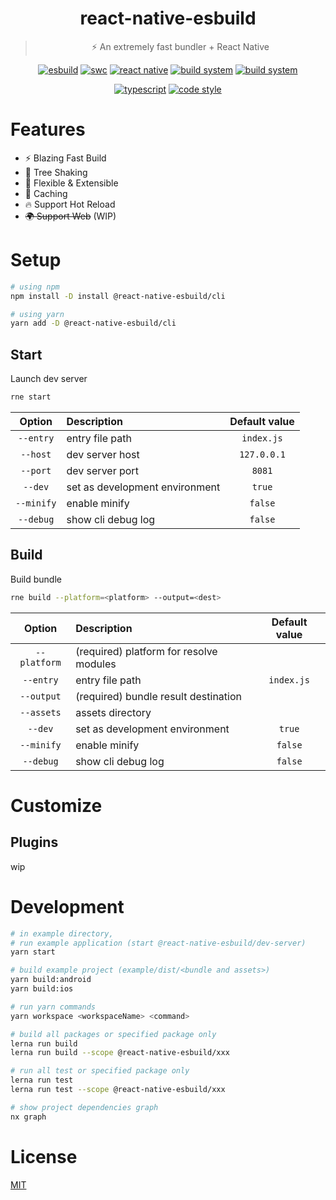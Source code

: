 <div align="center">

  # react-native-esbuild

  > ⚡️ An extremely fast bundler + React Native

  [![esbuild](https://img.shields.io/badge/esbuild-ffcf00?logo=esbuild&logoColor=black&style=flat-square)](https://esbuild.github.io)
  [![swc](https://img.shields.io/badge/swc-e47700?logo=swc&logoColor=white&style=flat-square)](https://swc.rs)
  [![react native](https://img.shields.io/badge/react--native-61dafb?logo=react&logoColor=white&style=flat-square)](https://reactnative.dev)
  [![build system](https://img.shields.io/badge/lerna-9333ea?logo=lerna&logoColor=white&style=flat-square)](https://lerna.js.org)
  [![build system](https://img.shields.io/badge/nx-143055?logo=nx&logoColor=white&style=flat-square)](https://nx.dev)


  [![typescript](https://img.shields.io/badge/typescript-3178c6?logo=typescript&logoColor=white&style=flat-square)](https://www.typescriptlang.org)
  [![code style](https://img.shields.io/badge/vercel%20code--style-000000?logo=vercel&logoColor=white&style=flat-square)](https://github.com/vercel/style-guide)

</div>

# Features

- ⚡️ Blazing Fast Build
- 🌳 Tree Shaking
- 🎨 Flexible & Extensible
- 💾 Caching
- 🔥 Support Hot Reload
- ~~🌍 Support Web~~ (WIP)

# Setup

```bash
# using npm
npm install -D install @react-native-esbuild/cli

# using yarn
yarn add -D @react-native-esbuild/cli

```

## Start

Launch dev server

```bash
rne start
```

| Option | Description | Default value |
|:--:|:--|:--:|
| `--entry` | entry file path | `index.js` |
| `--host` | dev server host | `127.0.0.1` |
| `--port` | dev server port | `8081` |
| `--dev` | set as development environment | `true` |
| `--minify` | enable minify | `false` |
| `--debug` | show cli debug log | `false` |

## Build

Build bundle

```bash
rne build --platform=<platform> --output=<dest>
```

| Option | Description | Default value |
|:--:|:--|:--:|
| `--platform` | (required) platform for resolve modules | |
| `--entry` | entry file path | `index.js` |
| `--output` | (required) bundle result destination | |
| `--assets` | assets directory | |
| `--dev` | set as development environment | `true` |
| `--minify` | enable minify | `false` |
| `--debug` | show cli debug log | `false` |

# Customize

## Plugins

wip

# Development

```bash
# in example directory,
# run example application (start @react-native-esbuild/dev-server)
yarn start

# build example project (example/dist/<bundle and assets>)
yarn build:android
yarn build:ios
```

```bash
# run yarn commands
yarn workspace <workspaceName> <command>

# build all packages or specified package only
lerna run build
lerna run build --scope @react-native-esbuild/xxx

# run all test or specified package only
lerna run test
lerna run test --scope @react-native-esbuild/xxx

# show project dependencies graph
nx graph
```

# License

[MIT](./LICENSE)
